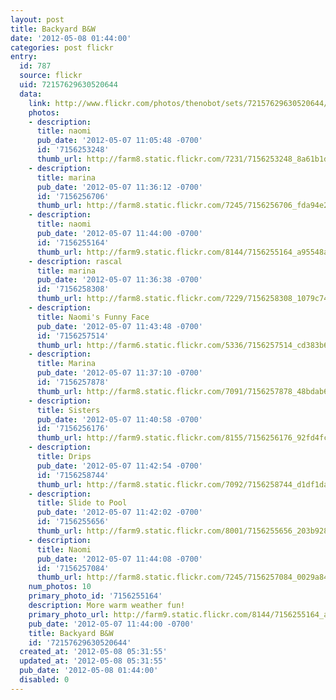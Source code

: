 ```yaml
---
layout: post
title: Backyard B&W
date: '2012-05-08 01:44:00'
categories: post flickr
entry:
  id: 787
  source: flickr
  uid: 72157629630520644
  data:
    link: http://www.flickr.com/photos/thenobot/sets/72157629630520644/
    photos:
    - description: 
      title: naomi
      pub_date: '2012-05-07 11:05:48 -0700'
      id: '7156253248'
      thumb_url: http://farm8.static.flickr.com/7231/7156253248_8a61b1dcc4_s.jpg
    - description: 
      title: marina
      pub_date: '2012-05-07 11:36:12 -0700'
      id: '7156256706'
      thumb_url: http://farm8.static.flickr.com/7245/7156256706_fda94e24c7_s.jpg
    - description: 
      title: naomi
      pub_date: '2012-05-07 11:44:00 -0700'
      id: '7156255164'
      thumb_url: http://farm9.static.flickr.com/8144/7156255164_a95548af44_s.jpg
    - description: rascal
      title: marina
      pub_date: '2012-05-07 11:36:38 -0700'
      id: '7156258308'
      thumb_url: http://farm8.static.flickr.com/7229/7156258308_1079c74e9c_s.jpg
    - description: 
      title: Naomi's Funny Face
      pub_date: '2012-05-07 11:43:48 -0700'
      id: '7156257514'
      thumb_url: http://farm6.static.flickr.com/5336/7156257514_cd383b6e37_s.jpg
    - description: 
      title: Marina
      pub_date: '2012-05-07 11:37:10 -0700'
      id: '7156257878'
      thumb_url: http://farm8.static.flickr.com/7091/7156257878_48bdab62a9_s.jpg
    - description: 
      title: Sisters
      pub_date: '2012-05-07 11:40:58 -0700'
      id: '7156256176'
      thumb_url: http://farm9.static.flickr.com/8155/7156256176_92fd4fc986_s.jpg
    - description: 
      title: Drips
      pub_date: '2012-05-07 11:42:54 -0700'
      id: '7156258744'
      thumb_url: http://farm8.static.flickr.com/7092/7156258744_d1df1da076_s.jpg
    - description: 
      title: Slide to Pool
      pub_date: '2012-05-07 11:42:02 -0700'
      id: '7156255656'
      thumb_url: http://farm9.static.flickr.com/8001/7156255656_203b928b0e_s.jpg
    - description: 
      title: Naomi
      pub_date: '2012-05-07 11:44:08 -0700'
      id: '7156257084'
      thumb_url: http://farm8.static.flickr.com/7245/7156257084_0029a848c8_s.jpg
    num_photos: 10
    primary_photo_id: '7156255164'
    description: More warm weather fun!
    primary_photo_url: http://farm9.static.flickr.com/8144/7156255164_a95548af44_m.jpg
    pub_date: '2012-05-07 11:44:00 -0700'
    title: Backyard B&W
    id: '72157629630520644'
  created_at: '2012-05-08 05:31:55'
  updated_at: '2012-05-08 05:31:55'
  pub_date: '2012-05-08 01:44:00'
  disabled: 0
---
```

